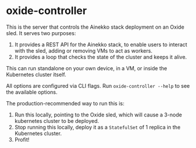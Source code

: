 # oxide-controller

This is the server that controls the Ainekko stack deployment on an Oxide sled. It serves two purposes:

1. It provides a REST API for the Ainekko stack, to enable users to interact with the sled, adding or removing VMs to act as workers.
1. It provides a loop that checks the state of the cluster and keeps it alive.

This can run standalone on your own device, in a VM, or inside the Kubernetes cluster itself.

All options are configured via CLI flags. Run `oxide-controller --help` to see the available options.

The production-recommended way to run this is:

1. Run this locally, pointing to the Oxide sled, which will cause a 3-node kubernetes cluster to be deployed.
1. Stop running this locally, deploy it as a `StatefulSet` of 1 replica in the Kubernetes cluster.
1. Profit!
